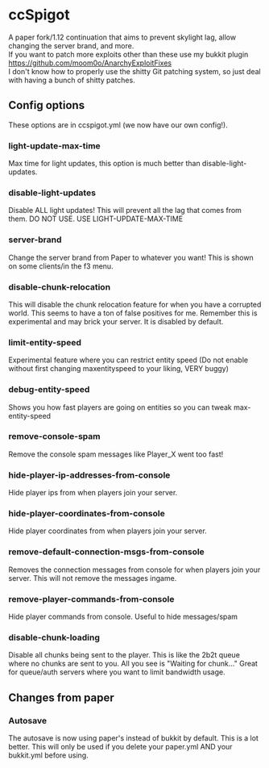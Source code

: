 # ccSpigot
A paper fork/1.12 continuation that aims to prevent skylight lag, allow changing the server brand, and more.
<br>
If you want to patch more exploits other than these use my bukkit plugin https://github.com/moom0o/AnarchyExploitFixes
<br>
I don't know how to properly use the shitty Git patching system, so just deal with having a bunch of shitty patches.
## Config options
These options are in ccspigot.yml (we now have our own config!).

### light-update-max-time
Max time for light updates, this option is much better than disable-light-updates. 
### disable-light-updates
Disable ALL light updates! This will prevent all the lag that comes from them. DO NOT USE. USE LIGHT-UPDATE-MAX-TIME
### server-brand
Change the server brand from Paper to whatever you want! This is shown on some clients/in the f3 menu.
### disable-chunk-relocation
This will disable the chunk relocation feature for when you have a corrupted world. This seems to have a ton of false positives for me. Remember this is experimental and may brick your server. It is disabled by default.
### limit-entity-speed
Experimental feature where you can restrict entity speed (Do not enable without first changing maxentityspeed to your liking, VERY buggy)
### debug-entity-speed
Shows you how fast players are going on entities so you can tweak max-entity-speed
### remove-console-spam 
Remove the console spam messages like Player_X went too fast!
### hide-player-ip-addresses-from-console
Hide player ips from when players join your server.
### hide-player-coordinates-from-console
Hide player coordinates from when players join your server.
### remove-default-connection-msgs-from-console
Removes the connection messages from console for when players join your server. This will not remove the messages ingame.
### remove-player-commands-from-console
Hide player commands from console. Useful to hide messages/spam
### disable-chunk-loading
Disable all chunks being sent to the player. This is like the 2b2t queue where no chunks are sent to you. All you see is "Waiting for chunk..." Great for queue/auth servers where you want to limit bandwidth usage.

## Changes from paper
### Autosave
The autosave is now using paper's instead of bukkit by default. This is a lot better.
This will only be used if you delete your paper.yml AND your bukkit.yml before using.
